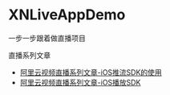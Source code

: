 # XNLiveAppDemo
一步一步跟着做直播项目

直播系列文章

- [阿里云视频直播系列文章-iOS推流SDK的使用](http://www.jianshu.com/p/b1dd29c213ce)
- [阿里云视频直播系列文章-iOS播放SDK](http://www.jianshu.com/p/501cbb1708d9)
